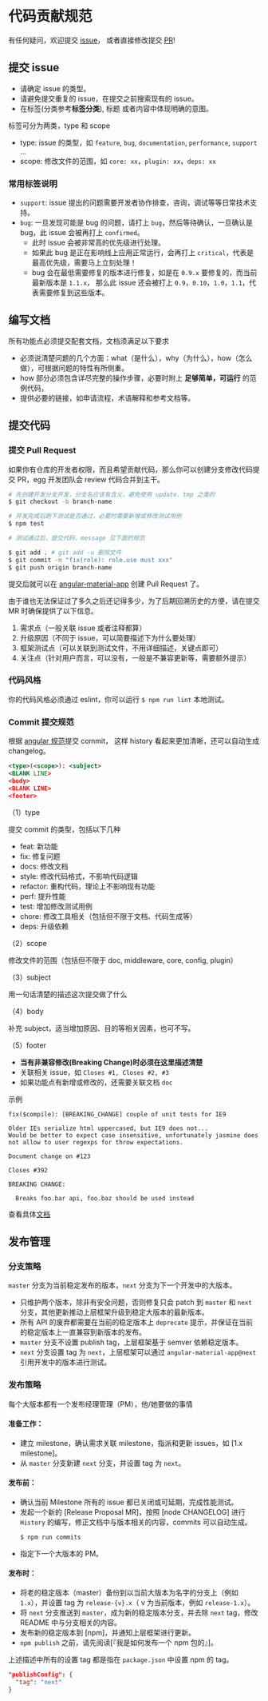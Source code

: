 # 代码贡献规范

有任何疑问，欢迎提交 [issue](https://github.com/stbui/react-admin-kit/issues)，
或者直接修改提交 [PR](https://github.com/stbui/react-admin-kit/pulls)!

## 提交 issue

- 请确定 issue 的类型。
- 请避免提交重复的 issue，在提交之前搜索现有的 issue。
- 在标签(分类参考**标签分类**), 标题 或者内容中体现明确的意图。

标签可分为两类，type 和 scope

- type: issue 的类型，如 `feature`, `bug`, `documentation`, `performance`, `support` ...
- scope: 修改文件的范围，如 `core: xx`，`plugin: xx`，`deps: xx`

### 常用标签说明

- `support`: issue 提出的问题需要开发者协作排查，咨询，调试等等日常技术支持。
- `bug`: 一旦发现可能是 bug 的问题，请打上 `bug`，然后等待确认，一旦确认是 bug，此 issue 会被再打上 `confirmed`。
  - 此时 issue 会被非常高的优先级进行处理。
  - 如果此 bug 是正在影响线上应用正常运行，会再打上 `critical`，代表是最高优先级，需要马上立刻处理！
  - bug 会在最低需要修复的版本进行修复，如是在 `0.9.x` 要修复的，而当前最新版本是 `1.1.x`，
    那么此 issue 还会被打上 `0.9`，`0.10`，`1.0`，`1.1`，代表需要修复到这些版本。

## 编写文档

所有功能点必须提交配套文档，文档须满足以下要求

- 必须说清楚问题的几个方面：what（是什么），why（为什么），how（怎么做），可根据问题的特性有所侧重。
- how 部分必须包含详尽完整的操作步骤，必要时附上 **足够简单，可运行** 的范例代码，
- 提供必要的链接，如申请流程，术语解释和参考文档等。

## 提交代码

### 提交 Pull Request

如果你有仓库的开发者权限，而且希望贡献代码，那么你可以创建分支修改代码提交 PR，egg 开发团队会 review 代码合并到主干。

```bash
# 先创建开发分支开发，分支名应该有含义，避免使用 update、tmp 之类的
$ git checkout -b branch-name

# 开发完成后跑下测试是否通过，必要时需要新增或修改测试用例
$ npm test

# 测试通过后，提交代码，message 见下面的规范

$ git add . # git add -u 删除文件
$ git commit -m "fix(role): role.use must xxx"
$ git push origin branch-name
```

提交后就可以在 [angular-material-app](https://github.com/stbui/react-admin-kit/pulls) 创建 Pull Request 了。

由于谁也无法保证过了多久之后还记得多少，为了后期回溯历史的方便，请在提交 MR 时确保提供了以下信息。

1. 需求点（一般关联 issue 或者注释都算）
2. 升级原因（不同于 issue，可以简要描述下为什么要处理）
3. 框架测试点（可以关联到测试文件，不用详细描述，关键点即可）
4. 关注点（针对用户而言，可以没有，一般是不兼容更新等，需要额外提示）

### 代码风格

你的代码风格必须通过 eslint，你可以运行 `$ npm run lint` 本地测试。

### Commit 提交规范

根据 [angular 规范](https://github.com/angular/angular.js/blob/master/CONTRIBUTING.md#commit-message-format)提交 commit，
这样 history 看起来更加清晰，还可以自动生成 changelog。

```xml
<type>(<scope>): <subject>
<BLANK LINE>
<body>
<BLANK LINE>
<footer>
```

（1）type

提交 commit 的类型，包括以下几种

- feat: 新功能
- fix: 修复问题
- docs: 修改文档
- style: 修改代码格式，不影响代码逻辑
- refactor: 重构代码，理论上不影响现有功能
- perf: 提升性能
- test: 增加修改测试用例
- chore: 修改工具相关（包括但不限于文档、代码生成等）
- deps: 升级依赖

（2）scope

修改文件的范围（包括但不限于 doc, middleware, core, config, plugin）

（3）subject

用一句话清楚的描述这次提交做了什么

（4）body

补充 subject，适当增加原因、目的等相关因素，也可不写。

（5）footer

- **当有非兼容修改(Breaking Change)时必须在这里描述清楚**
- 关联相关 issue，如 `Closes #1, Closes #2, #3`
- 如果功能点有新增或修改的，还需要关联文档 `doc`

示例

```
fix($compile): [BREAKING_CHANGE] couple of unit tests for IE9

Older IEs serialize html uppercased, but IE9 does not...
Would be better to expect case insensitive, unfortunately jasmine does
not allow to user regexps for throw expectations.

Document change on #123

Closes #392

BREAKING CHANGE:

  Breaks foo.bar api, foo.baz should be used instead
```

查看具体[文档](https://docs.google.com/document/d/1QrDFcIiPjSLDn3EL15IJygNPiHORgU1_OOAqWjiDU5Y/edit)

## 发布管理

### 分支策略

`master` 分支为当前稳定发布的版本，`next` 分支为下一个开发中的大版本。

- 只维护两个版本，除非有安全问题，否则修复只会 patch 到 `master` 和 `next` 分支，其他更新推动上层框架升级到稳定大版本的最新版本。
- 所有 API 的废弃都需要在当前的稳定版本上 `deprecate` 提示，并保证在当前的稳定版本上一直兼容到新版本的发布。
- `master` 分支不设置 publish tag，上层框架基于 semver 依赖稳定版本。
- `next` 分支设置 tag 为 `next`，上层框架可以通过 `angular-material-app@next` 引用开发中的版本进行测试。

### 发布策略

每个大版本都有一个发布经理管理（PM），他/她要做的事情

#### 准备工作：

- 建立 milestone，确认需求关联 milestone，指派和更新 issues，如 [1.x milestone]。
- 从 `master` 分支新建 `next` 分支，并设置 tag 为 `next`。

#### 发布前：

- 确认当前 Milestone 所有的 issue 都已关闭或可延期，完成性能测试。
- 发起一个新的 [Release Proposal MR]，按照 [node CHANGELOG] 进行 `History` 的编写，修正文档中与版本相关的内容，commits 可以自动生成。
  ```bash
  $ npm run commits
  ```
- 指定下一个大版本的 PM。

#### 发布时：

- 将老的稳定版本（master）备份到以当前大版本为名字的分支上（例如 `1.x`），并设置 tag 为 `release-{v}.x`（ v 为当前版本，例如 `release-1.x`）。
- 将 `next` 分支推送到 `master`，成为新的稳定版本分支，并去除 `next` tag，修改 README 中与分支相关的内容。
- 发布新的稳定版本到 [npm]，并通知上层框架进行更新。
- `npm publish` 之前，请先阅读[『我是如何发布一个 npm 包的』]。

上述描述中所有的设置 tag 都是指在 `package.json` 中设置 npm 的 tag。

```json
"publishConfig": {
  "tag": "next"
}
```
